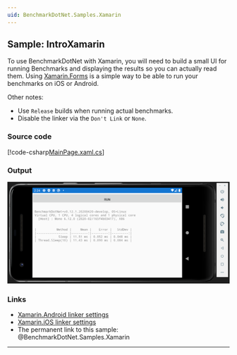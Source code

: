 ```yaml
---
uid: BenchmarkDotNet.Samples.Xamarin
---
```


## Sample: IntroXamarin

To use BenchmarkDotNet with Xamarin, you will need to build a small UI for running Benchmarks and displaying the results so you can actually read them.
Using [Xamarin.Forms](https://dotnet.microsoft.com/apps/xamarin/xamarin-forms) is a simple way to be able to run your benchmarks on iOS or Android.

Other notes:

* Use `Release` builds when running actual benchmarks.
* Disable the linker via the `Don't Link` or `None`.

### Source code

[!code-csharp[MainPage.xaml.cs](../../../samples/BenchmarkDotNet.Samples.Forms/MainPage.xaml.cs)]

### Output

![Xamarin Output](../../images/xamarin-screenshot.png)

### Links

* [Xamarin.Android linker settings](https://docs.microsoft.com/xamarin/android/deploy-test/linker#linker-behavior)
* [Xamarin.iOS linker settings](https://docs.microsoft.com/xamarin/ios/deploy-test/linker#dont-link)
* The permanent link to this sample: @BenchmarkDotNet.Samples.Xamarin

---